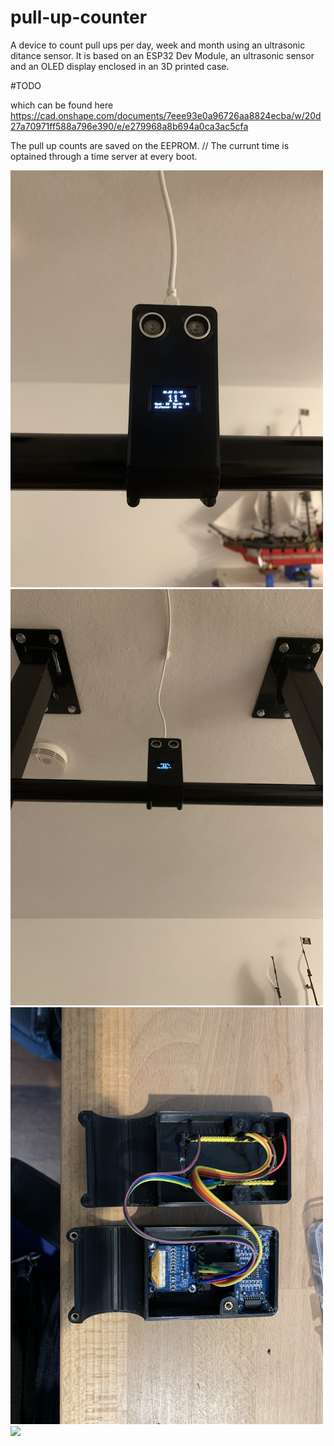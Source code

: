# pull-up-counter

A device to count pull ups per day, week and month using an ultrasonic ditance sensor. It is based on an ESP32 Dev Module, an ultrasonic sensor and an OLED display enclosed in an 3D printed case.



#TODO

which can be found here 
https://cad.onshape.com/documents/7eee93e0a96726aa8824ecba/w/20d27a70971ff588a796e390/e/e279968a8b694a0ca3ac5cfa


The pull up counts are saved on the EEPROM.
// The currunt time is optained through a time server at every boot.




<img src="https://github.com/BjoernLuig/pull-up-counter/blob/master/photos/close.jpg?raw=true" width=500>
<img src="https://github.com/BjoernLuig/pull-up-counter/blob/master/photos/far.jpg?raw=true" width=500>
<img src="https://github.com/BjoernLuig/pull-up-counter/blob/master/photos/inside.jpg?raw=true" width=500>
<img src="https://github.com/BjoernLuig/pull-up-counter/blob/master/photos/wirering.jpg?raw=true" width=500>

